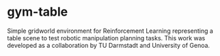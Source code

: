 # gym-table
Simple gridworld environment for Reinforcement Learning representing a table scene to test robotic manipulation planning tasks. This work was developed as a collaboration by TU Darmstadt and University of Genoa.
